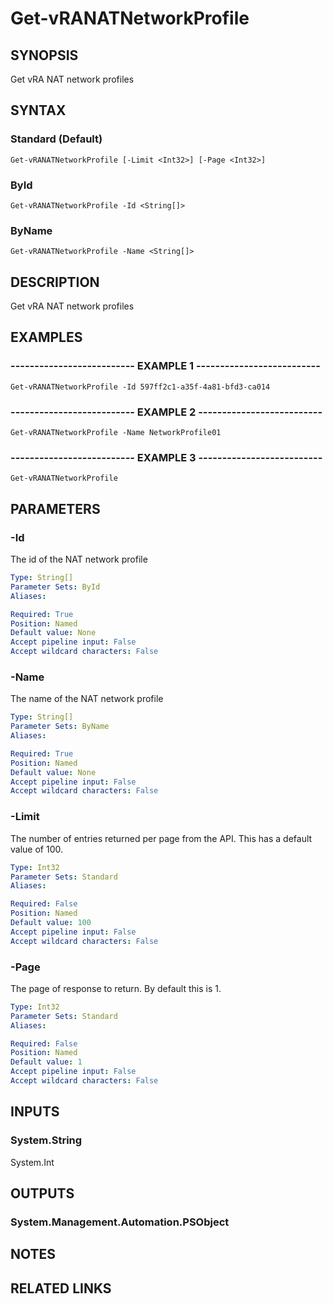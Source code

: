 # Get-vRANATNetworkProfile

## SYNOPSIS
Get vRA NAT network profiles

## SYNTAX

### Standard (Default)
```
Get-vRANATNetworkProfile [-Limit <Int32>] [-Page <Int32>]
```

### ById
```
Get-vRANATNetworkProfile -Id <String[]>
```

### ByName
```
Get-vRANATNetworkProfile -Name <String[]>
```

## DESCRIPTION
Get vRA NAT network profiles

## EXAMPLES

### -------------------------- EXAMPLE 1 --------------------------
```
Get-vRANATNetworkProfile -Id 597ff2c1-a35f-4a81-bfd3-ca014
```

### -------------------------- EXAMPLE 2 --------------------------
```
Get-vRANATNetworkProfile -Name NetworkProfile01
```

### -------------------------- EXAMPLE 3 --------------------------
```
Get-vRANATNetworkProfile
```

## PARAMETERS

### -Id
The id of the NAT network profile

```yaml
Type: String[]
Parameter Sets: ById
Aliases: 

Required: True
Position: Named
Default value: None
Accept pipeline input: False
Accept wildcard characters: False
```

### -Name
The name of the NAT network profile

```yaml
Type: String[]
Parameter Sets: ByName
Aliases: 

Required: True
Position: Named
Default value: None
Accept pipeline input: False
Accept wildcard characters: False
```

### -Limit
The number of entries returned per page from the API.
This has a default value of 100.

```yaml
Type: Int32
Parameter Sets: Standard
Aliases: 

Required: False
Position: Named
Default value: 100
Accept pipeline input: False
Accept wildcard characters: False
```

### -Page
The page of response to return.
By default this is 1.

```yaml
Type: Int32
Parameter Sets: Standard
Aliases: 

Required: False
Position: Named
Default value: 1
Accept pipeline input: False
Accept wildcard characters: False
```

## INPUTS

### System.String
System.Int

## OUTPUTS

### System.Management.Automation.PSObject

## NOTES

## RELATED LINKS

